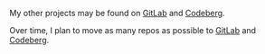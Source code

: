 My other projects may be found on <a href="https://gitlab.com/users/asmaloney/projects">GitLab</a> and <a href="https://codeberg.org/asmaloney/">Codeberg</a>.

Over time, I plan to move as many repos as possible to <a href="https://gitlab.com">GitLab</a> and <a href="https://codeberg.org">Codeberg</a>.
